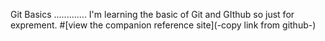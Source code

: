Git Basics 
.............
I'm learning the basic of Git and GIthub so just for exprement.
#[view the companion reference site](-copy link from github-)
